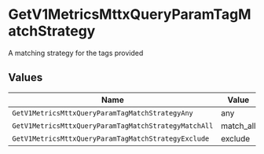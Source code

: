 # GetV1MetricsMttxQueryParamTagMatchStrategy

A matching strategy for the tags provided


## Values

| Name                                                 | Value                                                |
| ---------------------------------------------------- | ---------------------------------------------------- |
| `GetV1MetricsMttxQueryParamTagMatchStrategyAny`      | any                                                  |
| `GetV1MetricsMttxQueryParamTagMatchStrategyMatchAll` | match_all                                            |
| `GetV1MetricsMttxQueryParamTagMatchStrategyExclude`  | exclude                                              |